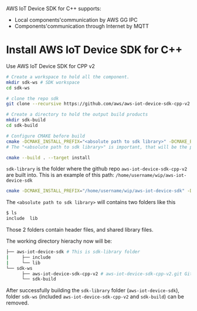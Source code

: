 AWS IoT Device SDK for C++ supports:
* Local components'communication by AWS GG IPC
* Components'communication through Internet by MQTT
# Install AWS IoT Device SDK for C++
Use AWS IoT Device SDK for CPP v2
```sh
# Create a workspace to hold all the component.
mkdir sdk-ws # SDK workspace
cd sdk-ws

# clone the repo sdk
git clone --recursive https://github.com/aws/aws-iot-device-sdk-cpp-v2.git

# Create a directory to hold the output build products
mkdir sdk-build
cd sdk-build

# Configure CMAKE before build
cmake -DCMAKE_INSTALL_PREFIX="<absolute path to sdk library>" -DCMAKE_BUILD_TYPE="Debug" ../aws-iot-device-sdk-cpp-v2
# The "<absolute path to sdk library>" is important, that will be the place for us to link to all the output libraries component

cmake --build . --target install
```
``sdk-library`` is the folder where the github repo ``aws-iot-device-sdk-cpp-v2`` are built into. This is an example of this path: ``/home/username/wip/aws-iot-device-sdk``

```sh
cmake -DCMAKE_INSTALL_PREFIX="/home/username/wip/aws-iot-device-sdk" -DCMAKE_BUILD_TYPE="Debug" ../aws-iot-device-sdk-cpp-v2
```

The ```<absolute path to sdk library>``` will contains two folders like this
```sh
$ ls
include  lib
```
Those 2 folders contain header files, and shared library files.

The working directory hierachy now will be:
```sh
├── aws-iot-device-sdk # This is sdk-library folder
|     ├── include
|     └── lib
└── sdk-ws
      ├── aws-iot-device-sdk-cpp-v2 # aws-iot-device-sdk-cpp-v2.git Github repo
      └── sdk-build
```
After successfully building the ``sdk-library`` folder (``aws-iot-device-sdk``), folder ``sdk-ws`` (included ``aws-iot-device-sdk-cpp-v2`` and ``sdk-build``) can be removed.
